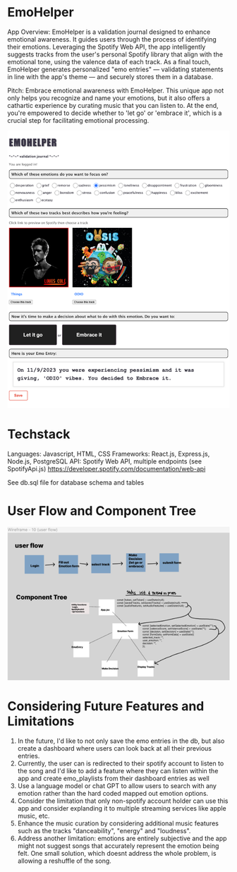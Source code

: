 # EmoHelper

App Overview: EmoHelper is a validation journal designed to enhance emotional awareness. It guides users through the process of identifying their emotions. Leveraging the Spotify Web API, the app intelligently suggests tracks from the user's personal Spotify library that align with the emotional tone, using the valence data of each track. As a final touch, EmoHelper generates personalized "emo entries" — validating statements in line with the app's theme — and securely stores them in a database.

Pitch: Embrace emotional awareness with EmoHelper. This unique app not only helps you recognize and name your emotions, but it also offers a cathartic experience by curating music that you can listen to. At the end, you're empowered to decide whether to 'let go' or 'embrace it', which is a crucial step for facilitating emotional processing.

![Alt text](emohelper-demo-screenshot.png)

# Techstack

Languages: Javascript, HTML, CSS
Frameworks: React.js, Express.js, Node.js, PostgreSQL
API: Spotify Web API, multiple endpoints (see SpotifyApi.js)
https://developer.spotify.com/documentation/web-api

See db.sql file for database schema and tables

# User Flow and Component Tree

![Alt text](<userflow wireframe screenshot.png>)

# Considering Future Features and Limitations

1. In the future, I'd like to not only save the emo entries in the db, but also create a dashboard where users can look back at all their previous entries.
2. Currently, the user can is redirected to their spotify account to listen to the song and I'd like to add a feature where they can listen within the app and create emo_playlists from their dashboard entries as well
3. Use a language model or chat GPT to allow users to search with any emotion rather than the hard coded mapped out emotion options.
4. Consider the limitation that only non-spotify account holder can use this app and consider explanding it to multiple streaming services like apple music, etc.
5. Enhance the music curation by considering additional music features such as the tracks "danceability", "energy" and "loudness".
6. Address another limitation: emotions are entirely subjective and the app might not suggest songs that accurately represent the emotion being felt. One small solution, which doesnt address the whole problem, is allowing a reshuffle of the song.
